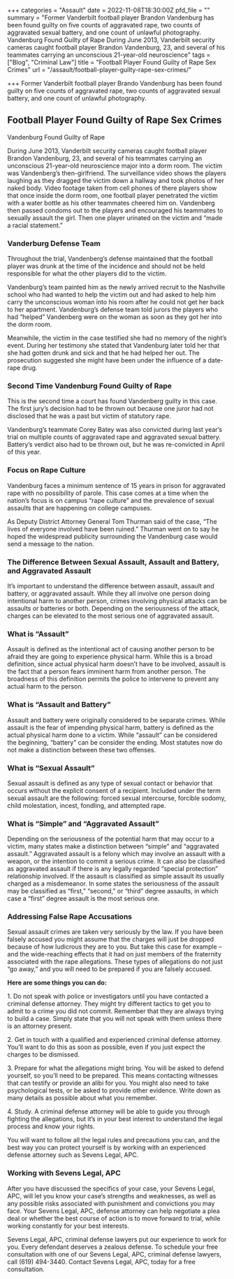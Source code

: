 +++
categories = "Assault"
date = 2022-11-08T18:30:00Z
pfd_file = ""
summary = "Former Vanderbilt football player Brandon Vandenburg has been found guilty on five counts of aggravated rape, two counts of aggravated sexual battery, and one count of unlawful photography. Vandenburg Found Guilty of Rape During June 2013, Vanderbilt security cameras caught football player Brandon Vandenburg, 23, and several of his teammates carrying an unconscious 21-year-old neuroscience"
tags = ["Blog", "Criminal Law"]
title = "Football Player Found Guilty of Rape Sex Crimes"
url = "/assault/football-player-guilty-rape-sex-crimes/"

+++
Former Vanderbilt football player Brando Vandenburg has been found guilty on five counts of aggravated rape, two counts of aggravated sexual battery, and one count of unlawful photography.

## Football Player Found Guilty of Rape Sex Crimes

Vandenburg Found Guilty of Rape

During June 2013, Vanderbilt security cameras caught football player Brandon Vandenburg, 23, and several of his teammates carrying an unconscious 21-year-old neuroscience major into a dorm room. The victim was Vandenberg’s then-girlfriend. The surveillance video shows the players laughing as they dragged the victim down a hallway and took photos of her naked body. Video footage taken from cell phones of there players show that once inside the dorm room, one football player penetrated the victim with a water bottle as his other teammates cheered him on. Vandenberg then passed condoms out to the players and encouraged his teammates to sexually assault the girl. Then one player urinated on the victim and “made a racial statement.”

### Vanderburg Defense Team

Throughout the trial, Vandenberg’s defense maintained that the football player was drunk at the time of the incidence and should not be held responsible for what the other players did to the victim.

Vandenburg’s team painted him as the newly arrived recruit to the Nashville school who had wanted to help the victim out and had asked to help him carry the unconscious woman into his room after he could not get her back to her apartment. Vandenburg’s defense team told jurors the players who had “helped” Vandenberg were on the woman as soon as they got her into the dorm room.

Meanwhile, the victim in the case testified she had no memory of the night’s event. During her testimony she stated that Vandenburg later told her that she had gotten drunk and sick and that he had helped her out. The prosecution suggested she might have been under the influence of a date-rape drug.

### Second Time Vandenburg Found Guilty of Rape

This is the second time a court has found Vandenberg guilty in this case. The first jury’s decision had to be thrown out because one juror had not disclosed that he was a past but victim of statutory rape.

Vandenburg’s teammate Corey Batey was also convicted during last year’s trial on multiple counts of aggravated rape and aggravated sexual battery. Battery’s verdict also had to be thrown out, but he was re-convicted in April of this year.

### Focus on Rape Culture

Vandenburg faces a minimum sentence of 15 years in prison for aggravated rape with no possibility of parole. This case comes at a time when the nation’s focus is on campus “rape culture” and the prevalence of sexual assaults that are happening on college campuses.

As Deputy District Attorney General Tom Thurman said of the case, “The lives of everyone involved have been ruined.” Thurman went on to say he hoped the widespread publicity surrounding the Vandenburg case would send a message to the nation.

### The Difference Between Sexual Assault, Assault and Battery, and Aggravated Assault

It’s important to understand the difference between assault, assault and battery, or aggravated assault. While they all involve one person doing intentional harm to another person, crimes involving physical attacks can be assaults or batteries or both. Depending on the seriousness of the attack, charges can be elevated to the most serious one of aggravated assault.

### What is “Assault”

Assault is defined as the intentional act of causing another person to be afraid they are going to experience physical harm. While this is a broad definition, since actual physical harm doesn’t have to be involved, assault is the fact that a person fears imminent harm from another person. The broadness of this definition permits the police to intervene to prevent any actual harm to the person.

### What is “Assault and Battery”

Assault and battery were originally considered to be separate crimes. While assault is the fear of impending physical harm, battery is defined as the actual physical harm done to a victim. While “assault” can be considered the beginning, “battery” can be consider the ending. Most statutes now do not make a distinction between these two offenses.

### What is “Sexual Assault”

Sexual assault is defined as any type of sexual contact or behavior that occurs without the explicit consent of a recipient. Included under the term sexual assault are the following: forced sexual intercourse, forcible sodomy, child molestation, incest, fondling, and attempted rape.

### What is “Simple” and “Aggravated Assault”

Depending on the seriousness of the potential harm that may occur to a victim, many states make a distinction between “simple” and “aggravated assault.” Aggravated assault is a felony which may involve an assault with a weapon, or the intention to commit a serious crime. It can also be classified as aggravated assault if there is any legally regarded “special protection” relationship involved. If the assault is classified as simple assault its usually charged as a misdemeanor. In some states the seriousness of the assault may be classified as “first,” “second,” or “third” degree assaults, in which case a “first” degree assault is the most serious one.

### Addressing False Rape Accusations

Sexual assault crimes are taken very seriously by the law. If you have been falsely accused you might assume that the charges will just be dropped because of how ludicrous they are to you. But take this case for example – and the wide-reaching effects that it had on just members of the fraternity associated with the rape allegations. These types of allegations do not just “go away,” and you will need to be prepared if you are falsely accused.

**Here are some things you can do:**

1\. Do not speak with police or investigators until you have contacted a criminal defense attorney. They might try different tactics to get you to admit to a crime you did not commit. Remember that they are always trying to build a case. Simply state that you will not speak with them unless there is an attorney present.

2\. Get in touch with a qualified and experienced criminal defense attorney. You’ll want to do this as soon as possible, even if you just expect the charges to be dismissed.

3\. Prepare for what the allegations might bring. You will be asked to defend yourself, so you’ll need to be prepared. This means contacting witnesses that can testify or provide an alibi for you. You might also need to take psychological tests, or be asked to provide other evidence. Write down as many details as possible about what you remember.

4\. Study. A criminal defense attorney will be able to guide you through fighting the allegations, but it’s in your best interest to understand the legal process and know your rights.

You will want to follow all the legal rules and precautions you can, and the best way you can protect yourself is by working with an experienced defense attorney such as Sevens Legal, APC.

### Working with Sevens Legal, APC

After you have discussed the specifics of your case, your Sevens Legal, APC, will let you know your case’s strengths and weaknesses, as well as any possible risks associated with punishment and convictions you may face. Your Sevens Legal, APC, defense attorney can help negotiate a plea deal or whether the best course of action is to move forward to trial, while working constantly for your best interests.

Sevens Legal, APC, criminal defense lawyers put our experience to work for you. Every defendant deserves a zealous defense. To schedule your free consultation with one of our Sevens Legal, APC, criminal defense lawyers, call (619) 494-3440. Contact Sevens Legal, APC, today for a free consultation.